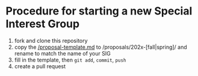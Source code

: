 
# Procedure for starting a new Special Interest Group

1. fork and clone this repository
1. copy the [/proposal-template.md](/proposal-template.md) to /proposals/202x-[fall|spring]/ and rename to match the name of your SIG
1. fill in the template, then ``git add``, ``commit``, ``push``
1. create a pull request
